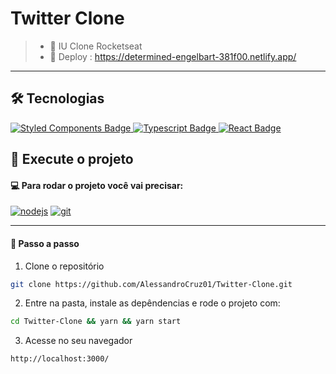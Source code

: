 # Twitter Clone

> - 🔭 IU Clone Rocketseat
> - 🔗 Deploy : https://determined-engelbart-381f00.netlify.app/

---

## :hammer_and_wrench: Tecnologias

<div align="left">
   <a href="https://styled-components.com/" target="_blank">
    <img src="https://img.shields.io/badge/styled--components-DB7093?style=for-the-badge&logo=styled-components&logoColor=white" alt="Styled Components Badge"/>
  </a>
   <a href="https://www.typescriptlang.org/" target="_blank">
    <img src="https://img.shields.io/badge/typescript-%23007ACC.svg?style=for-the-badge&logo=typescript&logoColor=white" alt="Typescript Badge"/>
  </a>
  <a href="https://www.typescriptlang.org/" target="_blank">
    <img src="https://img.shields.io/badge/react-%2307ACC.svg?style=for-the-badge&logo=react&logoColor=black" alt="React Badge"/>
  </a>

</div>

## :rocket: Execute o projeto

#### 💻 Para rodar o projeto você vai precisar:

<a href="https://nodejs.org/en/" target="_blank"><img src="https://img.shields.io/badge/Node-v16.13.2-brightgreen" alt="nodejs"></a>
<a href="https://git-scm.com/" target="_blank"><img src="https://img.shields.io/badge/Git-2.35.1%20-red" alt="git"></a>

---

#### :compass: Passo a passo

1. Clone o repositório

```bash
git clone https://github.com/AlessandroCruz01/Twitter-Clone.git
```

2. Entre na pasta, instale as depêndencias e rode o projeto com:

```bash
cd Twitter-Clone && yarn && yarn start
```

3. Acesse no seu navegador

```bash
http://localhost:3000/
```
